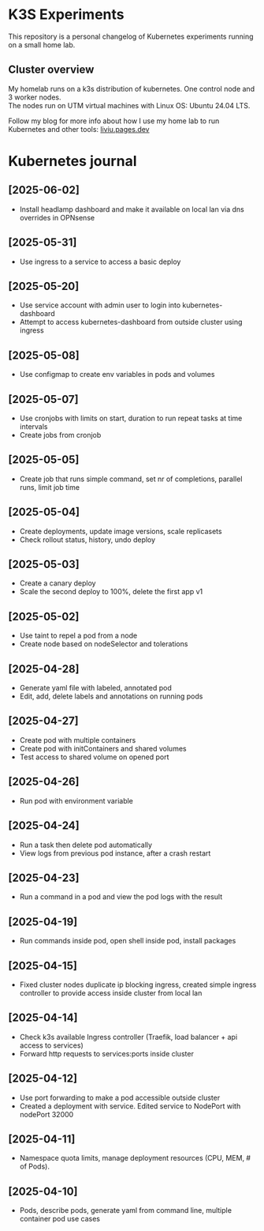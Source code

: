 # K3S Experiments
This repository is a personal changelog of Kubernetes experiments running on a small home lab.

## Cluster overview
My homelab runs on a k3s distribution of kubernetes. One control node and 3 worker nodes.  
The nodes run on UTM virtual machines with Linux OS: Ubuntu 24.04 LTS. 
 
Follow my blog for more info about how I use my home lab to run Kubernetes and other tools:
[liviu.pages.dev](https://liviu.pages.dev/)

# Kubernetes journal
## [2025-06-02]
  - Install headlamp dashboard and make it available on local lan via dns overrides in OPNsense
## [2025-05-31]
  - Use ingress to a service to access a basic deploy
## [2025-05-20]
  - Use service account with admin user to login into kubernetes-dashboard
  - Attempt to access kubernetes-dashboard from outside cluster using ingress
## [2025-05-08]
  - Use configmap to create env variables in pods and volumes
## [2025-05-07]
  - Use cronjobs with limits on start, duration to run repeat tasks at time intervals
  - Create jobs from cronjob
## [2025-05-05]
  - Create job that runs simple command, set nr of completions, parallel runs, limit job time
## [2025-05-04]
  - Create deployments, update image versions, scale replicasets
  - Check rollout status, history, undo deploy
## [2025-05-03]
  - Create a canary deploy
  - Scale the second deploy to 100%, delete the first app v1
## [2025-05-02]
  - Use taint to repel a pod from a node
  - Create node based on nodeSelector and tolerations
## [2025-04-28]
  - Generate yaml file with labeled, annotated pod
  - Edit, add, delete labels and annotations on running pods
## [2025-04-27]
  - Create pod with multiple containers
  - Create pod with initContainers and shared volumes
  - Test access to shared volume on opened port
## [2025-04-26]
  - Run pod with environment variable
## [2025-04-24]
  - Run a task then delete pod automatically
  - View logs from previous pod instance, after a crash restart
## [2025-04-23]
  - Run a command in a pod and view the pod logs with the result
## [2025-04-19]
  - Run commands inside pod, open shell inside pod, install packages
## [2025-04-15]
  - Fixed cluster nodes duplicate ip blocking ingress, created simple ingress controller to provide access inside cluster from local lan
## [2025-04-14]
  - Check k3s available Ingress controller (Traefik, load balancer + api access to services)
  - Forward http requests to services:ports inside cluster
## [2025-04-12]
  - Use port forwarding to make a pod accessible outside cluster
  - Created a deployment with service. Edited service to NodePort with nodePort 32000
## [2025-04-11]
  - Namespace quota limits, manage deployment resources (CPU, MEM, # of Pods). 
## [2025-04-10]
  - Pods, describe pods, generate yaml from command line, multiple container pod use cases

